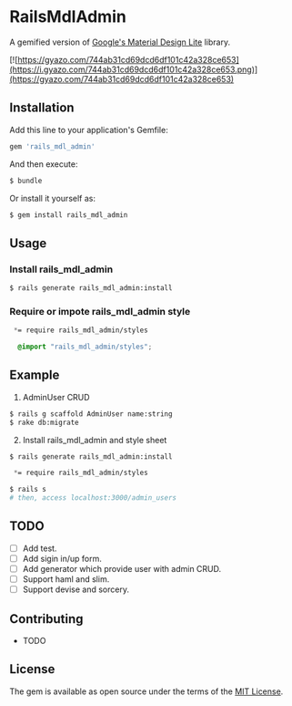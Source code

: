 # RailsMdlAdmin

A gemified version of [Google's Material Design Lite](http://www.getmdl.io/) library.

[![https://gyazo.com/744ab31cd69dcd6df101c42a328ce653](https://i.gyazo.com/744ab31cd69dcd6df101c42a328ce653.png)](https://gyazo.com/744ab31cd69dcd6df101c42a328ce653)

## Installation
Add this line to your application's Gemfile:

```ruby
gem 'rails_mdl_admin'
```

And then execute:
```bash
$ bundle
```

Or install it yourself as:
```bash
$ gem install rails_mdl_admin
```

## Usage

### Install rails_mdl_admin

```bash
$ rails generate rails_mdl_admin:install
```

### Require or impote rails_mdl_admin style

```css
 *= require rails_mdl_admin/styles
```

```scss
  @import "rails_mdl_admin/styles";
```

## Example

1. AdminUser CRUD

```bash
$ rails g scaffold AdminUser name:string
$ rake db:migrate
```

2. Install rails_mdl_admin and style sheet

```bash
$ rails generate rails_mdl_admin:install
```

```css
 *= require rails_mdl_admin/styles
```

```bash
$ rails s
# then, access localhost:3000/admin_users
```

## TODO
- [ ] Add test.
- [ ] Add sigin in/up form.
- [ ] Add generator which provide user with admin CRUD.
- [ ] Support haml and slim.
- [ ] Support devise and sorcery.

## Contributing
- TODO

## License
The gem is available as open source under the terms of the [MIT License](http://opensource.org/licenses/MIT).
